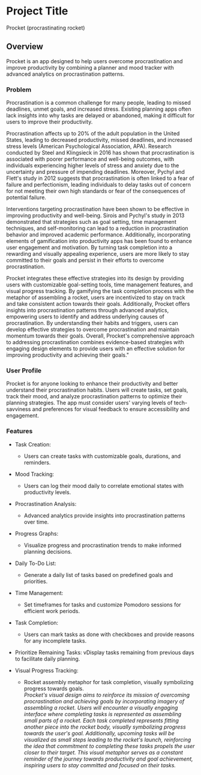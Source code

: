 # Project Title
Procket (procrastinating rocket)

## Overview
<!-- What is your app? Brief description in a couple of sentences. -->
Procket is an app designed to help users overcome procrastination and improve productivity by combining a planner and mood tracker with advanced analytics on procrastination patterns.

### Problem
<!-- Why is your app needed? Background information around any pain points or other reasons. -->
Procrastination is a common challenge for many people, leading to missed deadlines, unmet goals, and increased stress. Existing planning apps often lack insights into why tasks are delayed or abandoned, making it difficult for users to improve their productivity.

Procrastination affects up to 20% of the adult population in the United States, leading to decreased productivity, missed deadlines, and increased stress levels (American Psychological Association, APA). Research conducted by Steel and Klingsieck in 2016 has shown that procrastination is associated with poorer performance and well-being outcomes, with individuals experiencing higher levels of stress and anxiety due to the uncertainty and pressure of impending deadlines. Moreover, Pychyl and Flett's study in 2012 suggests that procrastination is often linked to a fear of failure and perfectionism, leading individuals to delay tasks out of concern for not meeting their own high standards or fear of the consequences of potential failure.


Interventions targeting procrastination have been shown to be effective in improving productivity and well-being. Sirois and Pychyl's study in 2013 demonstrated that strategies such as goal setting, time management techniques, and self-monitoring can lead to a reduction in procrastination behavior and improved academic performance. Additionally, incorporating elements of gamification into productivity apps has been found to enhance user engagement and motivation. By turning task completion into a rewarding and visually appealing experience, users are more likely to stay committed to their goals and persist in their efforts to overcome procrastination.

Procket integrates these effective strategies into its design by providing users with customizable goal-setting tools, time management features, and visual progress tracking. By gamifying the task completion process with the metaphor of assembling a rocket, users are incentivized to stay on track and take consistent action towards their goals. Additionally, Procket offers insights into procrastination patterns through advanced analytics, empowering users to identify and address underlying causes of procrastination. By understanding their habits and triggers, users can develop effective strategies to overcome procrastination and maintain momentum towards their goals. Overall, Procket's comprehensive approach to addressing procrastination combines evidence-based strategies with engaging design elements to provide users with an effective solution for improving productivity and achieving their goals."

### User Profile
<!-- Who will use your app? How will they use it? Any special considerations that your app must take into account. -->
Procket is for anyone looking to enhance their productivity and better understand their procrastination habits. Users will create tasks, set goals, track their mood, and analyze procrastination patterns to optimize their planning strategies. The app must consider users' varying levels of tech-savviness and preferences for visual feedback to ensure accessibility and engagement.

### Features
<!-- List the functionality that your app will include. These can be written as user stories or descriptions with related details. Do not describe _how_ these features are implemented, only _what_ needs to be implemented. -->
- Task Creation:
    - Users can create tasks with customizable goals, durations, and reminders.

- Mood Tracking:
    - Users can log their mood daily to correlate emotional states with productivity levels.

- Procrastination Analysis:
    - Advanced analytics provide insights into procrastination patterns over time.

- Progress Graphs:
    - Visualize progress and procrastination trends to make informed planning decisions.

- Daily To-Do List:
    - Generate a daily list of tasks based on predefined goals and priorities.

- Time Management:
    - Set timeframes for tasks and customize Pomodoro sessions for efficient work periods.

- Task Completion:
    - Users can mark tasks as done with checkboxes and provide reasons for any incomplete tasks.

- Prioritize Remaining Tasks:
    vDisplay tasks remaining from previous days to facilitate daily planning.

- Visual Progress Tracking:
    - Rocket assembly metaphor for task completion, visually symbolizing progress towards goals.<br />
    *Procket's visual design aims to reinforce its mission of overcoming procrastination and achieving goals by incorporating imagery of assembling a rocket. Users will encounter a visually engaging interface where completing tasks is represented as assembling small parts of a rocket. Each task completed represents fitting another piece into the rocket body, visually symbolizing progress towards the user's goal. Additionally, upcoming tasks will be visualized as small steps leading to the rocket's launch, reinforcing the idea that commitment to completing these tasks propels the user closer to their target. This visual metaphor serves as a constant reminder of the journey towards productivity and goal achievement, inspiring users to stay committed and focused on their tasks.*

